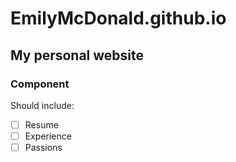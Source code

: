 # EmilyMcDonald.github.io

## My personal website

### Component

Should include:

- [ ] Resume
- [ ] Experience
- [ ] Passions